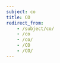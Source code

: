 ```yaml
---
subject: co
title: CO
redirect_from:
    - /subject/co/
    - /co
    - /co/
    - /CO
    - /CO/
---
```

